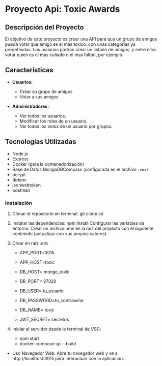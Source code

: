 
# Proyecto Api: Toxic Awards

## Descripción del Proyecto
El objetivo de este proyecto es crear una API para que un grupo de amigos pueda votar que amigo es el mas toxico, con unas categorias ya predefinidas. Los usuarios podran crear un listado de amigos, y entre ellos votar quien es el mas cuñado o el mas falton, por ejemplo.

## Características
- **Usuarios:**
  - Crear su grupo de amigos
  - Votar a sus amigos

- **Administradores:**
  - Ver todos los usuarios.
  - Modificar los roles de un usuario.
  - Ver todos los votos de un usuario por grupos.


## Tecnologías Utilizadas
- Node.js
- Express
- Docker (para la contenedorización)
- Base de Datos MongoDBCompass (configurada en el archivo `.env`)
- bcrypt
- dotenv
- jsonwebtoken
- postman


### Instalación

1. Clonar el repositorio en terminal:
   git clone <URL-del-repositorio>
   cd <nombre-del-proyecto>

2. Instalar las dependencias:
    npm install
    Configurar las variables de entorno:
    Crear un archivo .env en la raíz del proyecto con el siguiente contenido (actualizar con sus propios valores):

3. Crear en raiz .env 

   - APP_PORT=3015
   - APP_HOST=toxic

   - DB_HOST= mongo_toxic
   - DB_PORT= 27020
   - DB_USER= tu_usuario
   - DB_PASSWORD=tu_contraseña
   - DB_NAME= toxic
   - JWT_SECRET= secretos



4.  Iniciar el servidor desde la terminal de VSC:
    - npm start
    - docker-compose up --build

   - Uso
    Navegador Web:
    Abre tu navegador web y ve a http://localhost:3015 para interactuar con la aplicación.

